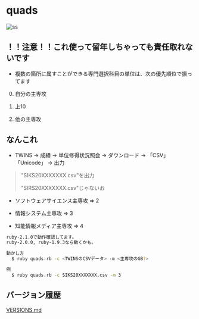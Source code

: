 # quads

![ss](https://raw.github.com/rkmathi/quads/master/ss.jpg)

## ！！注意！！これ使って留年しちゃっても責任取れないです

* 複数の箇所に属すことができる専門選択科目の単位は、次の優先順位で振ってます

0. 自分の主専攻

0. 上10

0. 他の主専攻


## なんこれ

* TWINS -> 成績 -> 単位修得状況照会 -> ダウンロード -> 「CSV」「Unicode」 -> 出力

> "SIKS20XXXXXXX.csv"を出力
>
> "SIRS20XXXXXXX.csv"じゃないお

* ソフトウェアサイエンス主専攻 => 2

* 情報システム主専攻           => 3

* 知能情報メディア主専攻       => 4

```sh
ruby-2.1.0で動作確認してます。
ruby-2.0.0, ruby-1.9.3なら動くかも。

動かし方
  $ ruby quads.rb -c <TWINSのCSVデータ> -m <主専攻のGB?>

例
  $ ruby quads.rb -c SIKS20XXXXXXX.csv -m 3
```

## バージョン履歴

[VERSIONS.md](https://github.com/rkmathi/quads/blob/master/VERSIONS.md)

